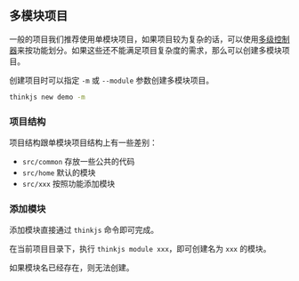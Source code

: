 ## 多模块项目

一般的项目我们推荐使用单模块项目，如果项目较为复杂的话，可以使用[多级控制器](/doc/3.0/controller.html#toc-04e)来按功能划分。如果这些还不能满足项目复杂度的需求，那么可以创建多模块项目。

创建项目时可以指定 `-m` 或 `--module` 参数创建多模块项目。

```sh
thinkjs new demo -m
```

### 项目结构

项目结构跟单模块项目结构上有一些差别：

* `src/common` 存放一些公共的代码
* `src/home` 默认的模块
* `src/xxx` 按照功能添加模块

### 添加模块

添加模块直接通过 `thinkjs` 命令即可完成。

在当前项目目录下，执行 `thinkjs module xxx`，即可创建名为 `xxx` 的模块。

如果模块名已经存在，则无法创建。
